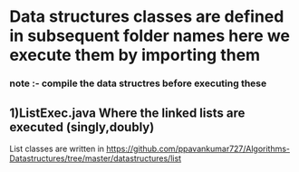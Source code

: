 # Data structures classes are defined in subsequent folder names here we execute them by importing them
### note :- compile the data structres before executing these
## 1)ListExec.java Where the linked lists are executed (singly,doubly)
   List classes are written in https://github.com/ppavankumar727/Algorithms-Datastructures/tree/master/datastructures/list
